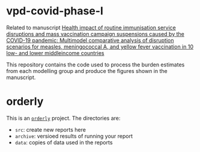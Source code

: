 # vpd-covid-phase-I

Related to manuscript [Health impact of routine immunisation service disruptions and mass
vaccination campaign suspensions caused by the COVID-19 pandemic:
Multimodel comparative analysis of disruption scenarios for measles,
meningococcal A, and yellow fever vaccination in 10 low- and lower middleincome countries](https://www.medrxiv.org/content/10.1101/2021.01.25.21250489v1.full.pdf)

This repository contains the code used to process the burden estimates from each modelling group and produce the figures shown in the manuscript.


# orderly

This is an [`orderly`](https://github.com/vimc/orderly) project.  The directories are:

* `src`: create new reports here
* `archive`: versioed results of running your report
* `data`: copies of data used in the reports
